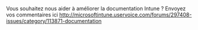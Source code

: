 <Token xmlns:xlink="http://www.w3.org/1999/xlink">Vous souhaitez nous aider à améliorer la documentation Intune ? Envoyez vos commentaires  <externalLink>
              <linkText>ici</linkText>
              <linkUri>http://microsoftintune.uservoice.com/forums/297408-issues/category/113871-documentation</linkUri>
       </externalLink>
</Token>


<!--HONumber=May16_HO1-->


